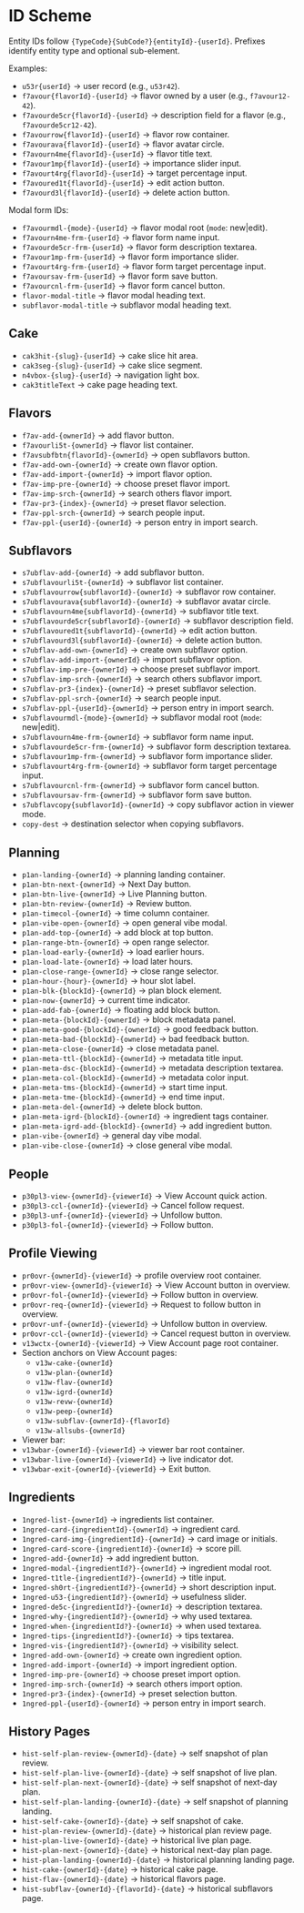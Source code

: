 # ID Scheme

Entity IDs follow `{TypeCode}{SubCode?}{entityId}-{userId}`. Prefixes identify entity type and optional sub-element.

Examples:

- `u53r{userId}` → user record (e.g., `u53r42`).
- `f7avour{flavorId}-{userId}` → flavor owned by a user (e.g., `f7avour12-42`).
- `f7avourde5cr{flavorId}-{userId}` → description field for a flavor (e.g., `f7avourde5cr12-42`).
- `f7avourrow{flavorId}-{userId}` → flavor row container.
- `f7avourava{flavorId}-{userId}` → flavor avatar circle.
- `f7avourn4me{flavorId}-{userId}` → flavor title text.
- `f7avour1mp{flavorId}-{userId}` → importance slider input.
- `f7avourt4rg{flavorId}-{userId}` → target percentage input.
- `f7avoured1t{flavorId}-{userId}` → edit action button.
- `f7avourd3l{flavorId}-{userId}` → delete action button.

Modal form IDs:

- `f7avourmdl-{mode}-{userId}` → flavor modal root (`mode`: new|edit).
- `f7avourn4me-frm-{userId}` → flavor form name input.
- `f7avourde5cr-frm-{userId}` → flavor form description textarea.
- `f7avour1mp-frm-{userId}` → flavor form importance slider.
- `f7avourt4rg-frm-{userId}` → flavor form target percentage input.
- `f7avoursav-frm-{userId}` → flavor form save button.
- `f7avourcnl-frm-{userId}` → flavor form cancel button.
- `flavor-modal-title` → flavor modal heading text.
- `subflavor-modal-title` → subflavor modal heading text.

## Cake

- `cak3hit-{slug}-{userId}` → cake slice hit area.
- `cak3seg-{slug}-{userId}` → cake slice segment.
- `n4vbox-{slug}-{userId}` → navigation light box.
- `cak3titleText` → cake page heading text.

## Flavors

- `f7av-add-{ownerId}` → add flavor button.
- `f7avourli5t-{ownerId}` → flavor list container.
- `f7avsubfbtn{flavorId}-{ownerId}` → open subflavors button.
- `f7av-add-own-{ownerId}` → create own flavor option.
- `f7av-add-import-{ownerId}` → import flavor option.
- `f7av-imp-pre-{ownerId}` → choose preset flavor import.
- `f7av-imp-srch-{ownerId}` → search others flavor import.
- `f7av-pr3-{index}-{ownerId}` → preset flavor selection.
- `f7av-ppl-srch-{ownerId}` → search people input.
- `f7av-ppl-{userId}-{ownerId}` → person entry in import search.

## Subflavors

- `s7ubflav-add-{ownerId}` → add subflavor button.
- `s7ubflavourli5t-{ownerId}` → subflavor list container.
- `s7ubflavourrow{subflavorId}-{ownerId}` → subflavor row container.
- `s7ubflavourava{subflavorId}-{ownerId}` → subflavor avatar circle.
- `s7ubflavourn4me{subflavorId}-{ownerId}` → subflavor title text.
- `s7ubflavourde5cr{subflavorId}-{ownerId}` → subflavor description field.
- `s7ubflavoured1t{subflavorId}-{ownerId}` → edit action button.
- `s7ubflavourd3l{subflavorId}-{ownerId}` → delete action button.
- `s7ubflav-add-own-{ownerId}` → create own subflavor option.
- `s7ubflav-add-import-{ownerId}` → import subflavor option.
- `s7ubflav-imp-pre-{ownerId}` → choose preset subflavor import.
- `s7ubflav-imp-srch-{ownerId}` → search others subflavor import.
- `s7ubflav-pr3-{index}-{ownerId}` → preset subflavor selection.
- `s7ubflav-ppl-srch-{ownerId}` → search people input.
- `s7ubflav-ppl-{userId}-{ownerId}` → person entry in import search.
- `s7ubflavourmdl-{mode}-{ownerId}` → subflavor modal root (`mode`: new|edit).
- `s7ubflavourn4me-frm-{ownerId}` → subflavor form name input.
- `s7ubflavourde5cr-frm-{ownerId}` → subflavor form description textarea.
- `s7ubflavour1mp-frm-{ownerId}` → subflavor form importance slider.
- `s7ubflavourt4rg-frm-{ownerId}` → subflavor form target percentage input.
- `s7ubflavourcnl-frm-{ownerId}` → subflavor form cancel button.
- `s7ubflavoursav-frm-{ownerId}` → subflavor form save button.
- `s7ubflavcopy{subflavorId}-{ownerId}` → copy subflavor action in viewer mode.
- `copy-dest` → destination selector when copying subflavors.

## Planning

- `p1an-landing-{ownerId}` → planning landing container.
- `p1an-btn-next-{ownerId}` → Next Day button.
- `p1an-btn-live-{ownerId}` → Live Planning button.
- `p1an-btn-review-{ownerId}` → Review button.
- `p1an-timecol-{ownerId}` → time column container.
- `p1an-vibe-open-{ownerId}` → open general vibe modal.
- `p1an-add-top-{ownerId}` → add block at top button.
- `p1an-range-btn-{ownerId}` → open range selector.
- `p1an-load-early-{ownerId}` → load earlier hours.
- `p1an-load-late-{ownerId}` → load later hours.
- `p1an-close-range-{ownerId}` → close range selector.
- `p1an-hour-{hour}-{ownerId}` → hour slot label.
- `p1an-blk-{blockId}-{ownerId}` → plan block element.
- `p1an-now-{ownerId}` → current time indicator.
- `p1an-add-fab-{ownerId}` → floating add block button.
- `p1an-meta-{blockId}-{ownerId}` → block metadata panel.
- `p1an-meta-good-{blockId}-{ownerId}` → good feedback button.
- `p1an-meta-bad-{blockId}-{ownerId}` → bad feedback button.
- `p1an-meta-close-{ownerId}` → close metadata panel.
- `p1an-meta-ttl-{blockId}-{ownerId}` → metadata title input.
- `p1an-meta-dsc-{blockId}-{ownerId}` → metadata description textarea.
- `p1an-meta-col-{blockId}-{ownerId}` → metadata color input.
- `p1an-meta-tms-{blockId}-{ownerId}` → start time input.
- `p1an-meta-tme-{blockId}-{ownerId}` → end time input.
- `p1an-meta-del-{ownerId}` → delete block button.
- `p1an-meta-igrd-{blockId}-{ownerId}` → ingredient tags container.
- `p1an-meta-igrd-add-{blockId}-{ownerId}` → add ingredient button.
- `p1an-vibe-{ownerId}` → general day vibe modal.
- `p1an-vibe-close-{ownerId}` → close general vibe modal.

## People

- `p30pl3-view-{ownerId}-{viewerId}` → View Account quick action.
- `p30pl3-ccl-{ownerId}-{viewerId}` → Cancel follow request.
- `p30pl3-unf-{ownerId}-{viewerId}` → Unfollow button.
- `p30pl3-fol-{ownerId}-{viewerId}` → Follow button.

## Profile Viewing

- `pr0ovr-{ownerId}-{viewerId}` → profile overview root container.
- `pr0ovr-view-{ownerId}-{viewerId}` → View Account button in overview.
- `pr0ovr-fol-{ownerId}-{viewerId}` → Follow button in overview.
- `pr0ovr-req-{ownerId}-{viewerId}` → Request to follow button in overview.
- `pr0ovr-unf-{ownerId}-{viewerId}` → Unfollow button in overview.
- `pr0ovr-ccl-{ownerId}-{viewerId}` → Cancel request button in overview.
- `v13wctx-{ownerId}-{viewerId}` → View Account page root container.
- Section anchors on View Account pages:
  - `v13w-cake-{ownerId}`
  - `v13w-plan-{ownerId}`
  - `v13w-flav-{ownerId}`
  - `v13w-igrd-{ownerId}`
  - `v13w-revw-{ownerId}`
  - `v13w-peep-{ownerId}`
  - `v13w-subflav-{ownerId}-{flavorId}`
  - `v13w-allsubs-{ownerId}`
- Viewer bar:
- `v13wbar-{ownerId}-{viewerId}` → viewer bar root container.
- `v13wbar-live-{ownerId}-{viewerId}` → live indicator dot.
- `v13wbar-exit-{ownerId}-{viewerId}` → Exit button.

## Ingredients

- `1ngred-list-{ownerId}` → ingredients list container.
- `1ngred-card-{ingredientId}-{ownerId}` → ingredient card.
- `1ngred-card-img-{ingredientId}-{ownerId}` → card image or initials.
- `1ngred-card-score-{ingredientId}-{ownerId}` → score pill.
- `1ngred-add-{ownerId}` → add ingredient button.
- `1ngred-modal-{ingredientId?}-{ownerId}` → ingredient modal root.
- `1ngred-t1tle-{ingredientId?}-{ownerId}` → title input.
- `1ngred-sh0rt-{ingredientId?}-{ownerId}` → short description input.
- `1ngred-u53-{ingredientId?}-{ownerId}` → usefulness slider.
- `1ngred-de5c-{ingredientId?}-{ownerId}` → description textarea.
- `1ngred-why-{ingredientId?}-{ownerId}` → why used textarea.
- `1ngred-when-{ingredientId?}-{ownerId}` → when used textarea.
- `1ngred-tips-{ingredientId?}-{ownerId}` → tips textarea.
- `1ngred-vis-{ingredientId?}-{ownerId}` → visibility select.
- `1ngred-add-own-{ownerId}` → create own ingredient option.
- `1ngred-add-import-{ownerId}` → import ingredient option.
- `1ngred-imp-pre-{ownerId}` → choose preset import option.
- `1ngred-imp-srch-{ownerId}` → search others import option.
- `1ngred-pr3-{index}-{ownerId}` → preset selection button.
- `1ngred-ppl-{userId}-{ownerId}` → person entry in import search.

## History Pages

- `hist-self-plan-review-{ownerId}-{date}` → self snapshot of plan review.
- `hist-self-plan-live-{ownerId}-{date}` → self snapshot of live plan.
- `hist-self-plan-next-{ownerId}-{date}` → self snapshot of next-day plan.
- `hist-self-plan-landing-{ownerId}-{date}` → self snapshot of planning landing.
- `hist-self-cake-{ownerId}-{date}` → self snapshot of cake.
- `hist-plan-review-{ownerId}-{date}` → historical plan review page.
- `hist-plan-live-{ownerId}-{date}` → historical live plan page.
- `hist-plan-next-{ownerId}-{date}` → historical next-day plan page.
- `hist-plan-landing-{ownerId}-{date}` → historical planning landing page.
- `hist-cake-{ownerId}-{date}` → historical cake page.
- `hist-flav-{ownerId}-{date}` → historical flavors page.
- `hist-subflav-{ownerId}-{flavorId}-{date}` → historical subflavors page.
